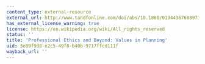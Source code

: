 ```yaml
---
content_type: external-resource
external_url: http://www.tandfonline.com/doi/abs/10.1080/01944367608977729
has_external_license_warning: true
license: https://en.wikipedia.org/wiki/All_rights_reserved
status: ''
title: 'Professional Ethics and Beyond: Values in Planning'
uid: 3e89f9d8-e2c5-49f8-b40b-9717ffcd111f
wayback_url: ''
---
```

